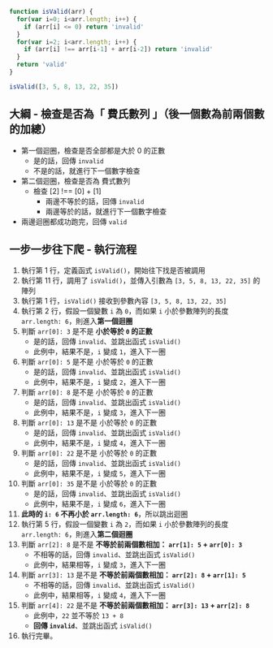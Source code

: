 ``` js
function isValid(arr) {
  for(var i=0; i<arr.length; i++) {
    if (arr[i] <= 0) return 'invalid'
  }
  for(var i=2; i<arr.length; i++) {
    if (arr[i] !== arr[i-1] + arr[i-2]) return 'invalid'
  }
  return 'valid'
}

isValid([3, 5, 8, 13, 22, 35])
```
## 大綱 - 檢查是否為「 費氏數列 」（後一個數為前兩個數的加總）
- 第一個迴圈，檢查是否全部都是大於 0 的正數
  - 是的話，回傳 `invalid`
  - 不是的話，就進行下一個數字檢查
- 第二個迴圈，檢查是否為 費式數列
  - 檢查 [2] !== [0] + [1]
    - 兩邊不等於的話，回傳 `invalid`
    - 兩邊等於的話，就進行下一個數字檢查
- 兩邊迴圈都成功跑完，回傳 `valid `

## 一步一步往下爬 - 執行流程
1. 執行第 1 行，定義函式 `isValid()`，開始往下找是否被調用
2. 執行第 11 行，調用了 `isValid()`，並傳入引數為 `[3, 5, 8, 13, 22, 35]` 的陣列
3. 執行第 1 行，`isValid()` 接收到參數內容 `[3, 5, 8, 13, 22, 35]`
4. 執行第 2 行，假設一個變數 `i` 為 `0`，而如果 `i` 小於參數陣列的長度 `arr.length: 6`，則進入**第一個迴圈**
5. 判斷 `arr[0]: 3` 是不是 **小於等於 `0` 的正數**
    - 是的話，回傳 `invalid`、並跳出函式 `isValid()`
    - 此例中，結果不是，`i` 變成 `1`，進入下一圈 
6. 判斷 `arr[0]: 5` 是不是 小於等於 `0` 的正數
    - 是的話，回傳 `invalid`、並跳出函式 `isValid()`
    - 此例中，結果不是，`i` 變成 `2`，進入下一圈 
7. 判斷 `arr[0]: 8` 是不是 小於等於 `0` 的正數
    - 是的話，回傳 `invalid`、並跳出函式 `isValid()`
    - 此例中，結果不是，`i` 變成 `3`，進入下一圈 
8. 判斷 `arr[0]: 13` 是不是 小於等於 `0` 的正數
    - 是的話，回傳 `invalid`、並跳出函式 `isValid()`
    - 此例中，結果不是，`i` 變成 `4`，進入下一圈  
9. 判斷 `arr[0]: 22` 是不是 小於等於 `0` 的正數
    - 是的話，回傳 `invalid`、並跳出函式 `isValid()`
    - 此例中，結果不是，`i` 變成 `5`，進入下一圈 
10. 判斷 `arr[0]: 35` 是不是 小於等於 `0` 的正數
    - 是的話，回傳 `invalid`、並跳出函式 `isValid()`
    - 此例中，結果不是，`i` 變成 `6`，進入下一圈 
11. **此時的 `i: 6` 不再小於 `arr.length: 6`**，所以跳出迴圈
12. 執行第 5 行，假設一個變數 `i` 為 `2`，而如果 `i` 小於參數陣列的長度 `arr.length: 6`，則進入**第二個迴圈**
13. 判斷 `arr[2]: 8` 是不是 **不等於前兩個數相加： `arr[1]: 5` + `arr[0]: 3`**
    - 不相等的話，回傳 `invalid`、並跳出函式 `isValid()`
    - 此例中，結果相等，`i` 變成 `3`，進入下一圈 
14. 判斷 `arr[3]: 13` 是不是 **不等於前兩個數相加： `arr[2]: 8` + `arr[1]: 5`**
    - 不相等的話，回傳 `invalid`、並跳出函式 `isValid()`
    - 此例中，結果相等，`i` 變成 `4`，進入下一圈 
15. 判斷 `arr[4]: 22` 是不是 **不等於前兩個數相加： `arr[3]: 13` + `arr[2]: 8`**
    - 此例中，`22` 並不等於 `13 + 8` 
    - **回傳 `invalid`**、並跳出函式 `isValid()`
16. 執行完畢。
